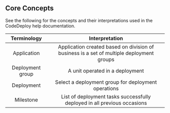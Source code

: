 ## Core Concepts

See the following for the concepts and their interpretations used in the CodeDeploy help documentation.

| Terminology      |    Interpretation |
| :--------: | :--------:|
| Application  | Application created based on division of business is a set of multiple deployment groups |
| Deployment group  | A unit operated in a deployment |
| Deployment  | Select a deployment group for deployment operations |
| Milestone  | List of deployment tasks successfully deployed in all previous occasions |
